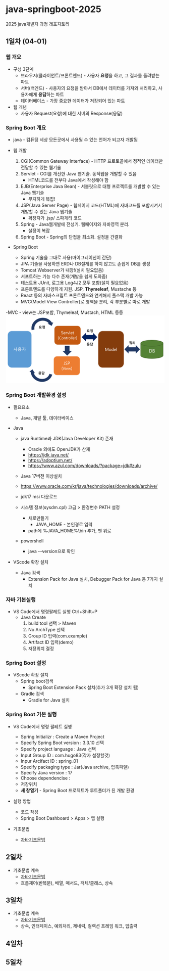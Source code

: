 # java-springboot-2025
2025 java개발자 과정 레포지토리

## 1일차 (04-01)

### 웹 개요
- 구성 3단계
    - 브라우저(클라이언트/프론트엔드) -  사용자 **요청**을 하고, 그 결과를 돌려받는 파트
    - 서버(백엔드) -  사용자의 요청을 받아서 DB에서 데이터를 가져와 처리하고, 사용자에게 **응답**하는 파트
    - 데이터베이스 - 가장 중요한 데이터가 저장되어 있는 파트
- 웹 개념
    - 사용자 Request(요청)에 대한 서버의 Response(응답)

### Spring Boot 개요
- java - 컴퓨팅 세상 모든곳에서 사용될 수 있는 언어가 되고자 개발됨
- 웹 개발
    1. CGI(Common Gateway Interface) - HTTP 프로토콜에서 정적인 데이터만 전달할 수 있는 웹기술
    2. Servlet - CGI를 개선한 Java 웹기술. 동적웹을 개발할 수 있음 
        - HTML코드를 전부다 Java에서 작성해야 함
    3. EJB(Enterprise Java Bean) - 서블릿으로 대형 프로젝트를 개발할 수 있는 Java 웹기술
        - 무지하게 복잡!
    4. JSP(Java Server Page) - 웹페이지 코드(HTML)에 자바코드를 포함시켜서 개발할 수 있는 Java 웹기술
        - 확장자가 .jsp/ 스파게티 코드
    5. Spring - Java웹개발에 전성기. 웹페이지와 자바영역 분리.
        - 설정이 복잡
    6. Spring Boot - Spring의 단접을 최소화. 설정을 간결화

- Spring Boot
    - Spring 기술을 그대로 사용(마이그레이션이 간단)
    - JPA 기술을 사용하면 ERD나 DB설계를 하지 않고도 손쉽게 DB를 생성
    - Tomcat Webserver가 내장!(설치 필요없음)
    - 서포트하는 기능 다수 존재(개발을 쉽게 도와줌)
    - 테스트용 JUnit, 로그용 Log4J2 모두 포함(설치 필요없음)
    - 프론트엔드를 다양하게 지원. JSP, **Thymeleaf**, Mustache 등
    - React 등의 자바스크립트 프론트엔드와 연계해서 풀스택 개발 가능
    - MVC(Model View Controller)로 영역을 분리, 각 부분별로 따로 개발

-MVC
    - view는 JSP포함, Thymeleaf, Mustach, HTML 등등
    <img src ="./image/sb001.png" width="600">

### Spring Boot 개발환경 설정
- 필요요소
    - Java, 개발 툴, 데이터베이스

- Java
    - java Runtime과 JDK(Java Developer Kit) 존재
        - Oracle 외에도 OpenJDK가 산재
        - https://jdk.java.net/
        - https://adoptium.net/
        - https://www.azul.com/downloads/?package=jdk#zulu
    - Java 17버전 이상설치
    - https://www.oracle.com/kr/java/technologies/downloads/archive/
    - jdk17 msi 다운로드
    
    - 시스템 정보(sysdm.cpl) 고급 > 환경변수 PATH 설정
        - 새로만들기
            - JAVA_HOME - 본인경로 입력
        - path에 %JAVA_HOME%\bin 추가, 맨 위로
    - powershell
        - java --version으로 확인

- VScode 확장 설치
    - Java 검색
        - Extension Pack for Java 설치, Debugger Pack for Java 등 7가지 설치

### 자바 기본실행
- VS Code에서 명령팔레트 실행 Ctrl+Shift+P
    - Java Create
        1. build tool 선택 > Maven
        2. No ArchType 선택
        3. Group ID 입력(com.example)
        4. Artifact ID 입력(demo)
        5. 저장위치 결정

### Spring Boot 설정
- VScode 확장 설치
    - Spring boot검색 
        - Spring Boot Extension Pack 설치(추가 3개 확장 설치 됨)
    - Gradle 검색
        - Gradle for Java 설치

### Spring Boot 기본 실행
- VS Code에서 명령 팔레트 실행
    - Spring Initializr : Create a Maven Project
    - Specify Spring Boot version : 3.3.10 선택
    - Specify project language : Java 선택
    - Input Group ID : com.hugo83(각자 설정할것)
    - Inpur Arcifact ID : spring_01
    - Specify packaging type : Jar(Java archive, 압축파일)
    - Specify Java version : 17
    - Choose dependencise : 
    - 저장위치
    - **새 창열기** - Spring Boot 프로젝트가 루트폴더가 된 개발 환경

- 실행 방법
    - 코드 작성
    - Spring Boot Dashboard > Apps > 앱 실행

- 기초문법
    - [자바기초문법](./Java_Basic.md)

## 2일차
- 기초문법 계속
    - [자바기초문법](./Java_Basic.md)
    - 흐름제어(반복문), 배열, 매서드, 객체/클래스, 상속

## 3일차
- 기초문법 계속
    - [자바기초문법](./Java_Basic.md)
    - 상속, 인터페이스, 예외처리, 제네릭, 컬렉션 프레임 워크, 입출력

## 4일차

## 5일차
